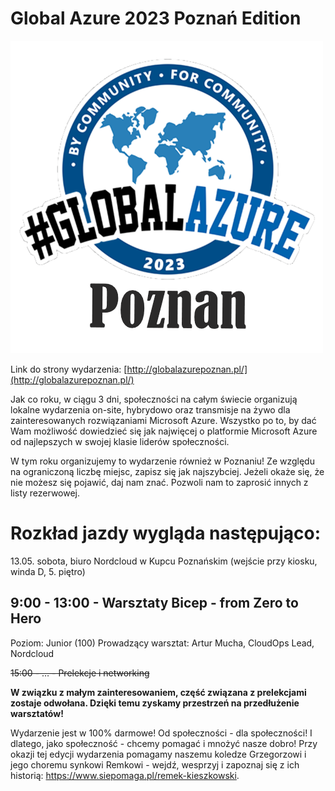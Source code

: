 # Global Azure 2023 Poznań Edition

![Global Azure 2023 Poznań Edition](global-azure-2023-poznan.png)

Link do strony wydarzenia: [http://globalazurepoznan.pl/](http://globalazurepoznan.pl/)

Jak co roku, w ciągu 3 dni, społeczności na całym świecie organizują lokalne wydarzenia on-site, hybrydowo oraz transmisje na żywo dla zainteresowanych rozwiązaniami Microsoft Azure. Wszystko po to, by dać Wam możliwość dowiedzieć się jak najwięcej o platformie Microsoft Azure od najlepszych w swojej klasie liderów społeczności.

W tym roku organizujemy to wydarzenie również w Poznaniu! Ze względu na ograniczoną liczbę miejsc, zapisz się jak najszybciej. Jeżeli okaże się, że nie możesz się pojawić, daj nam znać. Pozwoli nam to zaprosić innych z listy rezerwowej.

# Rozkład jazdy wygląda następująco:
13.05. sobota, biuro Nordcloud w Kupcu Poznańskim (wejście przy kiosku, winda D, 5. piętro)

## 9:00 - 13:00 - Warsztaty Bicep - from Zero to Hero

Poziom: Junior (100)
Prowadzący warsztat: Artur Mucha, CloudOps Lead, Nordcloud

~~15:00 - … - Prelekcje i networking~~

**W związku z małym zainteresowaniem, część związana z prelekcjami zostaje odwołana. Dzięki temu zyskamy przestrzeń na przedłużenie warsztatów!**

Wydarzenie jest w 100% darmowe! Od społeczności - dla społeczności! I dlatego, jako społeczność - chcemy pomagać i mnożyć nasze dobro! Przy okazji tej edycji wydarzenia pomagamy naszemu koledze Grzegorzowi i jego choremu synkowi Remkowi - wejdź, wesprzyj i zapoznaj się z ich historią: https://www.siepomaga.pl/remek-kieszkowski.
